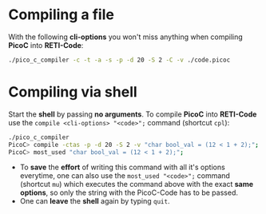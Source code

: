 # Compiling a file
With the following **cli-options** you won't miss anything when compiling **PicoC** into **RETI-Code**:
```bash
./pico_c_compiler -c -t -a -s -p -d 20 -S 2 -C -v ./code.picoc
```

# Compiling via shell
Start the **shell** by passing **no arguments**. To compile **PicoC** into **RETI-Code** use the `compile <cli-options> "<code>";` command (shortcut `cpl`):
```bash
./pico_c_compiler
PicoC> compile -ctas -p -d 20 -S 2 -v "char bool_val = (12 < 1 + 2);";
PicoC> most_used "char bool_val = (12 < 1 + 2);";
```
- To **save** the **effort** of writing this command with all it's options everytime, one can also use the `most_used "<code>";` command (shortcut `mu`) which executes the command above with the exact **same options**, so only the string with the PicoC-Code has to be passed.
- One can **leave** the **shell** again by typing `quit`.
